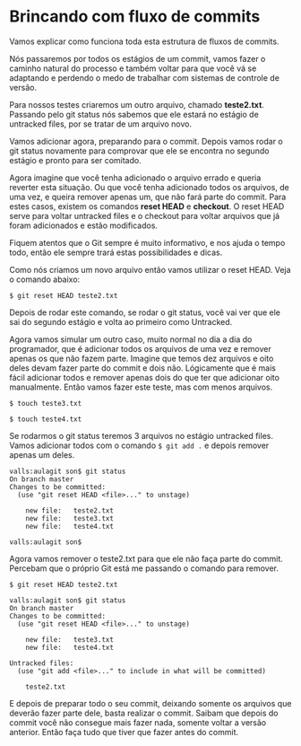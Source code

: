 # Brincando com fluxo de commits

Vamos explicar como funciona toda esta estrutura de fluxos de commits.

Nós passaremos por todos os estágios de um commit, vamos fazer o caminho natural do processo e também voltar para que você vá se adaptando e perdendo o medo de trabalhar com sistemas de controle de versão.

Para nossos testes criaremos um outro arquivo, chamado **teste2.txt**. Passando pelo git status nós sabemos que ele estará no estágio de untracked files, por se tratar de um arquivo novo.

Vamos adicionar agora, preparando para o commit. Depois vamos rodar o git status novamente para comprovar que ele se encontra no segundo estágio e pronto para ser comitado.

Agora imagine que você tenha adicionado o arquivo errado e queria reverter esta situação. Ou que você tenha adicionado todos os arquivos, de uma vez, e queira remover apenas um, que não fará parte do commit. Para estes casos, existem os comandos **reset HEAD** e **checkout**. O reset HEAD serve para voltar untracked files e o checkout para voltar arquivos que já foram adicionados e estão modificados.

Fiquem atentos que o Git sempre é muito informativo, e nos ajuda o tempo todo, então ele sempre trará estas possibilidades e dicas.

Como nós criamos um novo arquivo então vamos utilizar o reset HEAD. Veja o comando abaixo:

`$ git reset HEAD teste2.txt`

Depois de rodar este comando, se rodar o git status, você vai ver que ele sai do segundo estágio e volta ao primeiro como Untracked.

Agora vamos simular um outro caso, muito normal no dia a dia do programador, que é adicionar todos os arquivos de uma vez e remover apenas os que não fazem parte. Imagine que temos dez arquivos e oito deles devam fazer parte do commit e dois não. Lógicamente que é mais fácil adicionar todos e remover apenas dois do que ter que adicionar oito manualmente. Então vamos fazer este teste, mas com menos arquivos.

```
$ touch teste3.txt

$ touch teste4.txt
```

Se rodarmos o git status teremos 3 arquivos no estágio untracked files. Vamos adicionar todos com o comando  `$ git add .` e depois remover apenas um deles.

```
valls:aulagit son$ git status
On branch master
Changes to be committed:
  (use "git reset HEAD <file>..." to unstage)

    new file:   teste2.txt
    new file:   teste3.txt
    new file:   teste4.txt

valls:aulagit son$
```

Agora vamos remover o teste2.txt para que ele não faça parte do commit. Percebam que o próprio Git está me passando o comando para remover.

`$ git reset HEAD teste2.txt`

```
valls:aulagit son$ git status
On branch master
Changes to be committed:
  (use "git reset HEAD <file>..." to unstage)

    new file:   teste3.txt
    new file:   teste4.txt

Untracked files:
  (use "git add <file>..." to include in what will be committed)

    teste2.txt
```

E depois de preparar todo o seu commit, deixando somente os arquivos que deverão fazer parte dele, basta realizar o commit. Saibam que depois do commit você não consegue mais fazer nada, somente voltar a versão anterior. Então faça tudo que tiver que fazer antes do commit.